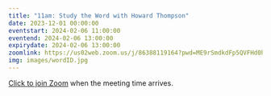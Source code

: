 ```yaml
---
title: "11am: Study the Word with Howard Thompson"
date: 2023-12-01 00:00:00
eventstart: 2024-02-06 11:00:00
eventend: 2024-02-06 13:00:00
expirydate: 2024-02-06 13:00:00
zoomlink: https://us02web.zoom.us/j/86388119164?pwd=ME9rSmdkdFp5QVFHd0hIbDZmNXhRQT09
img: images/wordID.jpg
---
```


[Click to join Zoom](https://us02web.zoom.us/j/86388119164?pwd=ME9rSmdkdFp5QVFHd0hIbDZmNXhRQT09) when the meeting time arrives.